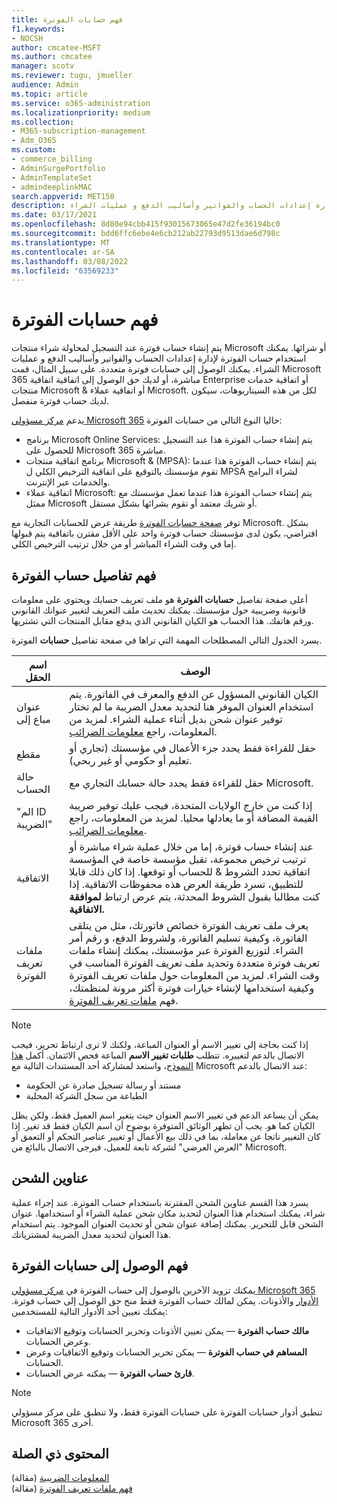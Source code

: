 ```yaml
---
title: فهم حسابات الفوترة
f1.keywords:
- NOCSH
author: cmcatee-MSFT
ms.author: cmcatee
manager: scotv
ms.reviewer: tugu, jmueller
audience: Admin
ms.topic: article
ms.service: o365-administration
ms.localizationpriority: medium
ms.collection:
- M365-subscription-management
- Adm_O365
ms.custom:
- commerce_billing
- AdminSurgePortfolio
- AdminTemplateSet
- admindeeplinkMAC
search.appverid: MET150
description: تعرف على حسابات الفوترة وكيفية استخدامها لإدارة إعدادات الحساب والفواتير وأساليب الدفع و عمليات الشراء.
ms.date: 03/17/2021
ms.openlocfilehash: 8d80e94cbb415f93015673065e47d2fe36194bc0
ms.sourcegitcommit: bdd6ffc6ebe4e6cb212ab22793d9513dae6d798c
ms.translationtype: MT
ms.contentlocale: ar-SA
ms.lasthandoff: 03/08/2022
ms.locfileid: "63569233"
---
```

# <a name="understand-billing-accounts"></a>فهم حسابات الفوترة

يتم إنشاء حساب فوترة عند التسجيل لمحاولة شراء منتجات Microsoft أو شرائها. يمكنك استخدام حساب الفوترة لإدارة إعدادات الحساب والفواتير وأساليب الدفع و عمليات الشراء. يمكنك الوصول إلى حسابات فوترة متعددة. على سبيل المثال، قمت Microsoft 365 مباشرة، أو لديك حق الوصول إلى اتفاقية اتفاقية Enterprise أو اتفاقية خدمات منتجات Microsoft & أو اتفاقية عملاء Microsoft. لكل من هذه السيناريوهات، سيكون لديك حساب فوترة منفصل.

يدعم <a href="https://go.microsoft.com/fwlink/p/?linkid=2024339" target="_blank">مركز مسؤولي Microsoft 365</a> حاليا النوع التالي من حسابات الفوترة:

- برنامج Microsoft Online Services: يتم إنشاء حساب الفوترة هذا عند التسجيل للحصول على Microsoft 365 مباشرة.
- برنامج اتفاقية منتجات Microsoft & (MPSA): يتم إنشاء حساب الفوترة هذا عندما تقوم مؤسستك بالتوقيع على اتفاقية الترخيص الكلي ل MPSA لشراء البرامج والخدمات عبر الإنترنت.
- اتفاقية عملاء Microsoft: يتم إنشاء حساب الفوترة هذا عندما تعمل مؤسستك مع ممثل Microsoft أو شريك معتمد أو تقوم بشرائها بشكل مستقل.

توفر <a href="https://go.microsoft.com/fwlink/p/?linkid=2084771" target="_blank">صفحة حسابات الفوترة</a> طريقة عرض للحسابات التجارية مع Microsoft. بشكل افتراضي، يكون لدى مؤسستك حساب فوترة واحد على الأقل مقترن باتفاقية يتم قبولها إما في وقت الشراء المباشر أو من خلال ترتيب الترخيص الكلي.

## <a name="understand-billing-account-details"></a>فهم تفاصيل حساب الفوترة

أعلى صفحة تفاصيل **حسابات الفوترة** هو ملف تعريف حسابك ويحتوي على معلومات قانونية وضريبية حول مؤسستك. يمكنك تحديث ملف التعريف لتغيير عنوانك القانوني ورقم هاتفك. هذا الحساب هو الكيان القانوني الذي يدفع مقابل المنتجات التي تشتريها.

يسرد الجدول التالي المصطلحات المهمة التي تراها في صفحة تفاصيل **حسابات** الفوترة.

| اسم الحقل | الوصف |
|------------------|------------------------------------------------------------------------------------------------------------------------------------------------------------------------------------------------------------------------------------------------------------------------------|
| عنوان مباع إلى | الكيان القانوني المسؤول عن الدفع والمعرف في الفاتورة. يتم استخدام العنوان الموفر هنا لتحديد معدل الضريبة ما لم تختار توفير عنوان شحن بديل أثناء عملية الشراء. لمزيد من المعلومات، راجع [معلومات الضرائب](billing-and-payments/tax-information.md). |
| مقطع | حقل للقراءة فقط يحدد جزء الأعمال في مؤسستك (تجاري أو تعليم أو حكومي أو غير ربحي). |
| حالة الحساب | حقل للقراءة فقط يحدد حالة حسابك التجاري مع Microsoft. |
| "الم ID الضريبة" | إذا كنت من خارج الولايات المتحدة، فيجب عليك توفير ضريبة القيمة المضافة أو ما يعادلها محليا. لمزيد من المعلومات، راجع [معلومات الضرائب](billing-and-payments/tax-information.md). |
| الاتفاقية | عند إنشاء حساب فوترة، إما من خلال عملية شراء مباشرة أو ترتيب ترخيص مجموعة، تقبل مؤسسة خاصة في المؤسسة اتفاقية تحدد الشروط & للحساب أو توقعها. إذا كان ذلك قابلا للتطبيق، تسرد طريقة العرض هذه محفوظات الاتفاقية. إذا كنت مطالبا بقبول الشروط المحدثة، يتم عرض ارتباط **لموافقة الاتفاقية.** |
| ملفات تعريف الفوترة | يعرف ملف تعريف الفوترة خصائص فاتورتك، مثل من يتلقى الفاتورة، وكيفية تسليم الفاتورة، ولشروط الدفع، و رقم أمر الشراء. لتوزيع الفوترة عبر مؤسستك، يمكنك إنشاء ملفات تعريف فوترة متعددة وتحديد ملف تعريف الفوترة المناسب في وقت الشراء. لمزيد من المعلومات حول ملفات تعريف الفوترة وكيفية استخدامها لإنشاء خيارات فوترة أكثر مرونة لمنظمتك، فهم [ملفات تعريف الفوترة](billing-and-payments/manage-billing-profiles.md). |

> [!NOTE]
> إذا كنت بحاجة إلى تغيير الاسم  أو العنوان المباعة، ولكنك لا ترى ارتباط تحرير، فيجب الاتصال  بالدعم لتغييره.[](../admin/get-help-support.md) تتطلب **طلبات تغيير الاسم** المباعة فحص الائتمان. أكمل [هذا النموذج](https://www.microsoft.com/download/details.aspx?id=102732)، واستعد لمشاركة أحد المستندات التالية مع Microsoft عند الاتصال بالدعم:
>
> - مستند أو رسالة تسجيل صادرة عن الحكومة
> - الطباعة من سجل الشركة المحلية
>
> يمكن أن يساعد الدعم في تغيير الاسم العنوان حيث يتغير اسم العميل فقط، ولكن يظل الكيان كما هو. يجب أن تظهر الوثائق المتوفرة بوضوح أن اسم الكيان فقط قد تغير. إذا كان التغيير ناتجا عن معاملة، بما في ذلك بيع الأعمال أو تغيير عناصر التحكم أو التعمق أو "العرض العرضي" لشركة تابعة للعميل، فيرجى الاتصال بالبائع من Microsoft.

## <a name="shipping-addresses"></a>عناوين الشحن

يسرد هذا القسم عناوين الشحن المقترنة باستخدام حساب الفوترة. عند إجراء عملية شراء، يمكنك استخدام هذا العنوان لتحديد مكان شحن عملية الشراء أو استخدامها. عنوان الشحن قابل للتحرير. يمكنك إضافة عنوان شحن أو تحديث العنوان الموجود. يتم استخدام هذا العنوان لتحديد معدل الضريبة لمشترياتك.

## <a name="understand-access-to-billing-accounts"></a>فهم الوصول إلى حسابات الفوترة

يمكنك تزويد الآخرين بالوصول إلى حساب الفوترة في <a href="https://go.microsoft.com/fwlink/p/?linkid=2024339" target="_blank">مركز مسؤولي Microsoft 365 الأدوار</a> والأذونات. يمكن لمالك حساب الفوترة فقط منح حق الوصول إلى حساب فوترة. يمكنك تعيين أحد الأدوار التالية للمستخدمين:

- **مالك حساب الفوترة** &mdash; يمكن تعيين الأذونات وتحرير الحسابات وتوقيع الاتفاقيات وعرض الحسابات.
- **المساهم في حساب الفوترة** &mdash; يمكن تحرير الحسابات وتوقيع الاتفاقيات وعرض الحسابات.
- **قارئ حساب الفوترة** &mdash; يمكنه عرض الحسابات.

> [!Note]
> تنطبق أدوار حسابات الفوترة على حسابات الفوترة فقط، ولا تنطبق على مركز مسؤولي Microsoft 365 أخرى.

## <a name="related-content"></a>المحتوى ذي الصلة

[المعلومات الضريبية](billing-and-payments/tax-information.md) (مقالة) \
[فهم ملفات تعريف الفوترة](billing-and-payments/manage-billing-profiles.md) (مقالة)
